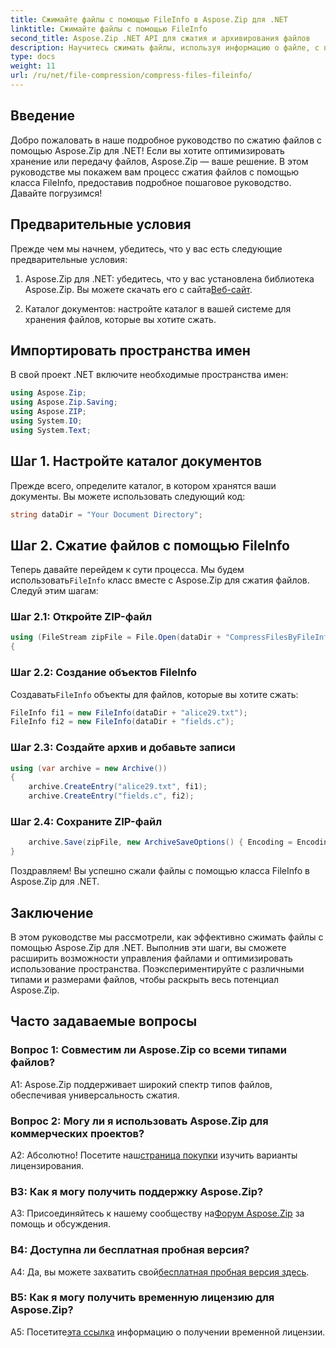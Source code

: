 ```yaml
---
title: Сжимайте файлы с помощью FileInfo в Aspose.Zip для .NET
linktitle: Сжимайте файлы с помощью FileInfo
second_title: Aspose.Zip .NET API для сжатия и архивирования файлов
description: Научитесь сжимать файлы, используя информацию о файле, с помощью Aspose.Zip для .NET. Следуйте нашему пошаговому руководству для эффективного управления файлами.
type: docs
weight: 11
url: /ru/net/file-compression/compress-files-fileinfo/
---
```

## Введение

Добро пожаловать в наше подробное руководство по сжатию файлов с помощью Aspose.Zip для .NET! Если вы хотите оптимизировать хранение или передачу файлов, Aspose.Zip — ваше решение. В этом руководстве мы покажем вам процесс сжатия файлов с помощью класса FileInfo, предоставив подробное пошаговое руководство. Давайте погрузимся!

## Предварительные условия

Прежде чем мы начнем, убедитесь, что у вас есть следующие предварительные условия:

1.  Aspose.Zip для .NET: убедитесь, что у вас установлена библиотека Aspose.Zip. Вы можете скачать его с сайта[Веб-сайт](https://releases.aspose.com/zip/net/).

2. Каталог документов: настройте каталог в вашей системе для хранения файлов, которые вы хотите сжать.

## Импортировать пространства имен

В свой проект .NET включите необходимые пространства имен:

```csharp
using Aspose.Zip;
using Aspose.Zip.Saving;
using Aspose.ZIP;
using System.IO;
using System.Text;
```

## Шаг 1. Настройте каталог документов

Прежде всего, определите каталог, в котором хранятся ваши документы. Вы можете использовать следующий код:

```csharp
string dataDir = "Your Document Directory";
```

## Шаг 2. Сжатие файлов с помощью FileInfo

 Теперь давайте перейдем к сути процесса. Мы будем использовать`FileInfo` класс вместе с Aspose.Zip для сжатия файлов. Следуй этим шагам:

### Шаг 2.1: Откройте ZIP-файл

```csharp
using (FileStream zipFile = File.Open(dataDir + "CompressFilesByFileInfo_out.zip", FileMode.Create))
{
```

### Шаг 2.2: Создание объектов FileInfo

 Создавать`FileInfo` объекты для файлов, которые вы хотите сжать:

```csharp
FileInfo fi1 = new FileInfo(dataDir + "alice29.txt");
FileInfo fi2 = new FileInfo(dataDir + "fields.c");
```

### Шаг 2.3: Создайте архив и добавьте записи

```csharp
using (var archive = new Archive())
{
    archive.CreateEntry("alice29.txt", fi1);
    archive.CreateEntry("fields.c", fi2);
```

### Шаг 2.4: Сохраните ZIP-файл

```csharp
    archive.Save(zipFile, new ArchiveSaveOptions() { Encoding = Encoding.ASCII });
}
```

Поздравляем! Вы успешно сжали файлы с помощью класса FileInfo в Aspose.Zip для .NET.

## Заключение

В этом руководстве мы рассмотрели, как эффективно сжимать файлы с помощью Aspose.Zip для .NET. Выполнив эти шаги, вы сможете расширить возможности управления файлами и оптимизировать использование пространства. Поэкспериментируйте с различными типами и размерами файлов, чтобы раскрыть весь потенциал Aspose.Zip.

## Часто задаваемые вопросы

### Вопрос 1: Совместим ли Aspose.Zip со всеми типами файлов?

A1: Aspose.Zip поддерживает широкий спектр типов файлов, обеспечивая универсальность сжатия.

### Вопрос 2: Могу ли я использовать Aspose.Zip для коммерческих проектов?

 А2: Абсолютно! Посетите наш[страница покупки](https://purchase.aspose.com/buy) изучить варианты лицензирования.

### В3: Как я могу получить поддержку Aspose.Zip?

 A3: Присоединяйтесь к нашему сообществу на[Форум Aspose.Zip](https://forum.aspose.com/c/zip/37) за помощь и обсуждения.

### В4: Доступна ли бесплатная пробная версия?

 А4: Да, вы можете захватить свой[бесплатная пробная версия здесь](https://releases.aspose.com/).

### В5: Как я могу получить временную лицензию для Aspose.Zip?

 А5: Посетите[эта ссылка](https://purchase.aspose.com/temporary-license/) информацию о получении временной лицензии.